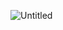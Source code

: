 ![Untitled](https://github.com/vnnikolov30/Front-end-studies/assets/122814861/74ed7c20-b842-40a6-9f05-7d2d7664aee7)
